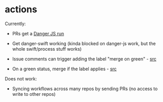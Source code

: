 # actions

Currently:

- PRs get a [Danger JS run](https://github.com/orta/actions/blob/master/.github/danger-js.workflow)
- Get danger-swift working (kinda blocked on danger-js work, but the whole swift/process stuff works)
- Issue comments can trigger adding the label "merge on green" - [src](https://github.com/artsy/peril-settings/blob/master/org/markAsMergeOnGreen.ts)

- On a green status, merge if the label applies - [src](https://github.com/artsy/peril-settings/blob/master/org/mergeOnGreen.ts)

Does not work:

- Syncing workflows across many repos by sending PRs (no access to write to other repos)
